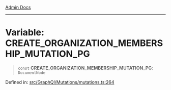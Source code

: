 [Admin Docs](/)

***

# Variable: CREATE\_ORGANIZATION\_MEMBERSHIP\_MUTATION\_PG

> `const` **CREATE\_ORGANIZATION\_MEMBERSHIP\_MUTATION\_PG**: `DocumentNode`

Defined in: [src/GraphQl/Mutations/mutations.ts:264](https://github.com/PalisadoesFoundation/talawa-admin/blob/main/src/GraphQl/Mutations/mutations.ts#L264)
